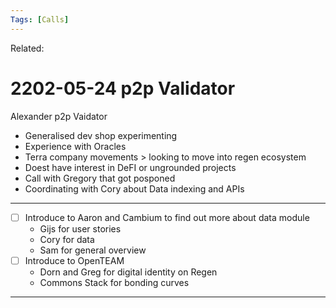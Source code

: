 ```yaml
---
Tags: [Calls]
---
```

Related:
# 2202-05-24 p2p Validator

Alexander p2p Vaidator

- Generalised dev shop experimenting
- Experience with Oracles
- Terra company movements > looking to move into regen ecosystem
- Doest have interest in DeFI or ungrounded projects
- Call with Gregory that got posponed 
- Coordinating with Cory about Data indexing and APIs

---
- [ ] Introduce to Aaron and Cambium to find out more about data module
	- Gijs for user stories
	- Cory for data
	- Sam for general overview
- [ ] Introduce to OpenTEAM
	- Dorn and Greg for digital identity on Regen
	- Commons Stack for bonding curves

---

